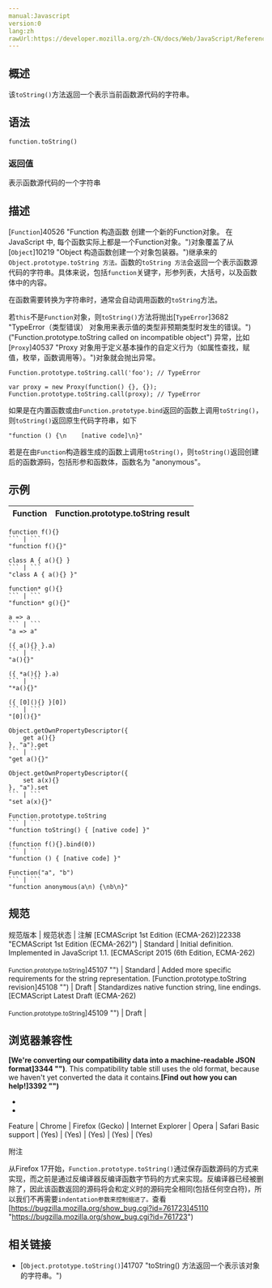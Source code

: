 ```yaml
---
manual:Javascript
version:0
lang:zh
rawUrl:https://developer.mozilla.org/zh-CN/docs/Web/JavaScript/Reference/Global_Objects/Function/toString
---
```





## 概述<a name="Summary"></a>


该`toString()`方法返回一个表示当前函数源代码的字符串。


## 语法<a name="Syntax"></a>

```
function.toString()
```

### 返回值<a name="返回值"></a>


表示函数源代码的一个字符串


## 描述<a name="Description"></a>


[`Function`]40526 "Function 构造函数 创建一个新的Function对象。 在 JavaScript 中, 每个函数实际上都是一个Function对象。")对象覆盖了从[`Object`]10219 "Object 构造函数创建一个对象包装器。")继承来的`Object.prototype.toString 方法。`函数的`toString 方法`会返回一个表示函数源代码的字符串。具体来说，包括`function`关键字，形参列表，大括号，以及函数体中的内容。



在函数需要转换为字符串时，通常会自动调用函数的`toString`方法。



若`this`不是`Function`对象，则`toString()`方法将抛出[`TypeError`]3682 "TypeError（类型错误） 对象用来表示值的类型非预期类型时发生的错误。")(&quot;Function.prototype.toString called on incompatible object&quot;) 异常，比如[`Proxy`]40537 "Proxy 对象用于定义基本操作的自定义行为（如属性查找，赋值，枚举，函数调用等）。")对象就会抛出异常。


```
Function.prototype.toString.call('foo'); // TypeError

var proxy = new Proxy(function() {}, {});
Function.prototype.toString.call(proxy); // TypeError
```


如果是在内置函数或由`Function.prototype.bind`返回的函数上调用`toString()`，则`toString()`返回原生代码字符串，如下


```
"function () {\n    [native code]\n}"
```


若是在由`Function`构造器生成的函数上调用`toString()`，则`toString()`返回创建后的函数源码，包括形参和函数体，函数名为 &quot;anonymous&quot;。


## 示例<a name="示例"></a>

Function | Function.prototype.toString result 
 ---  |  ---  | 
```
function f(){}
``` | ```
"function f(){}"
``` 
```
class A { a(){} }
``` | ```
"class A { a(){} }"
``` 
```
function* g(){}
``` | ```
"function* g(){}"
``` 
```
a => a
``` | ```
"a => a"
``` 
```
({ a(){} }.a)
``` | ```
"a(){}"
``` 
```
({ *a(){} }.a)
``` | ```
"*a(){}"
``` 
```
({ [0](){} }[0])
``` | ```
"[0](){}"
``` 
```
Object.getOwnPropertyDescriptor({
    get a(){}
}, "a").get
``` | ```
"get a(){}"
``` 
```
Object.getOwnPropertyDescriptor({
    set a(x){}
}, "a").set
``` | ```
"set a(x){}"
``` 
```
Function.prototype.toString
``` | ```
"function toString() { [native code] }"
``` 
```
(function f(){}.bind(0))
``` | ```
"function () { [native code] }"
``` 
```
Function("a", "b")
``` | ```
"function anonymous(a\n) {\nb\n}"
``` 


## 规范<a name="规范"></a>

规范版本 | 规范状态 | 注解 
[ECMAScript 1st Edition (ECMA-262)]22338 "ECMAScript 1st Edition (ECMA-262)") | Standard | Initial definition. Implemented in JavaScript 1.1. 
[ECMAScript 2015 (6th Edition, ECMA-262)<br></br><small>Function.prototype.toString</small>]45107 "") | Standard | Added more specific requirements for the string representation. 
[Function.prototype.toString revision]45108 "") | Draft | Standardizes native function string, line endings. 
[ECMAScript Latest Draft (ECMA-262)<br></br><small>Function.prototype.toString</small>]45109 "") | Draft |  


## 浏览器兼容性<a name="浏览器兼容性"></a>






**[We&#39;re converting our compatibility data into a machine-readable JSON format]3344 "")**. This compatibility table still uses the old format, because we haven&#39;t yet converted the data it contains.**[Find out how you can help!]3392 "")**


* 
* 

Feature | Chrome | Firefox (Gecko) | Internet Explorer | Opera | Safari 
Basic support | (Yes) | (Yes) | (Yes) | (Yes) | (Yes) 





附注



从Firefox 17开始，`Function.prototype.toString()`通过保存函数源码的方式来实现，而之前是通过反编译器反编译函数字节码的方式来实现。反编译器已经被删除了，因此该函数返回的源码将会和定义时的源码完全相同(包括任何空白符)，所以我们不再需要`indentation参数来控制缩进了。`查看[https://bugzilla.mozilla.org/show_bug.cgi?id=761723]45110 "https://bugzilla.mozilla.org/show_bug.cgi?id=761723")


## 相关链接<a name="See_also"></a>

* [`Object.prototype.toString()`]41707 "toString() 方法返回一个表示该对象的字符串。")








